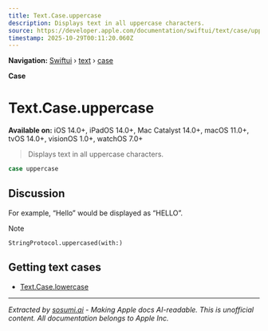 ```yaml
---
title: Text.Case.uppercase
description: Displays text in all uppercase characters.
source: https://developer.apple.com/documentation/swiftui/text/case/uppercase
timestamp: 2025-10-29T00:11:20.060Z
---
```


**Navigation:** [Swiftui](/documentation/swiftui) › [text](/documentation/swiftui/text) › [case](/documentation/swiftui/text/case)

**Case**

# Text.Case.uppercase

**Available on:** iOS 14.0+, iPadOS 14.0+, Mac Catalyst 14.0+, macOS 11.0+, tvOS 14.0+, visionOS 1.0+, watchOS 7.0+

> Displays text in all uppercase characters.

```swift
case uppercase
```

## Discussion

For example, “Hello” would be displayed as “HELLO”.

> [!NOTE]
> `StringProtocol.uppercased(with:)`

## Getting text cases

- [Text.Case.lowercase](/documentation/swiftui/text/case/lowercase)

---

*Extracted by [sosumi.ai](https://sosumi.ai) - Making Apple docs AI-readable.*
*This is unofficial content. All documentation belongs to Apple Inc.*
